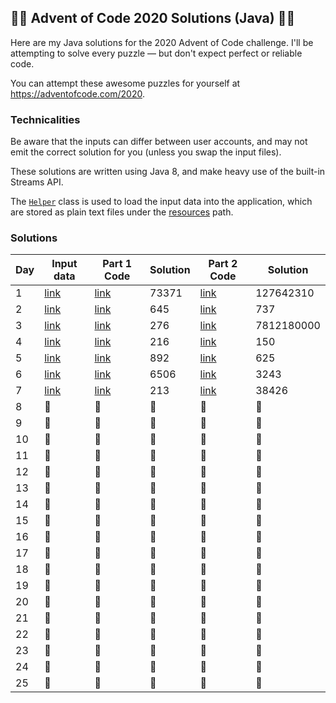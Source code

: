## 🎄🎄 Advent of Code 2020 Solutions (Java) 🎄🎄
Here are my Java solutions for the 2020 Advent of Code challenge. I'll be attempting to solve every puzzle — but
 don't expect perfect or reliable code.

You can attempt these awesome puzzles for yourself at https://adventofcode.com/2020.

### Technicalities
Be aware that the inputs can differ between user accounts, and may not emit the correct solution for you (unless you
 swap the input files).

These solutions are written using Java 8, and make heavy use of the built-in Streams API.

The [`Helper`](src/main/java/uk/oczadly/karl/aoc20/Helper.java) class is used to load the input data into the
 application, which are stored as plain text files under the [resources](src/main/resources/inputs) path.
 

### Solutions
Day | Input data | Part 1 Code | Solution | Part 2 Code | Solution
--- | --- | --- | --- | --- | ---
1 | [link](src/main/resources/inputs/day1.txt) | [link](src/main/java/uk/oczadly/karl/aoc20/day1/Day1Part1.java) | 73371 | [link](src/main/java/uk/oczadly/karl/aoc20/day1/Day1Part2.java) | 127642310
2 | [link](src/main/resources/inputs/day2.txt) | [link](src/main/java/uk/oczadly/karl/aoc20/day2/Day2Part1.java) | 645 | [link](src/main/java/uk/oczadly/karl/aoc20/day2/Day2Part2.java) | 737
3 | [link](src/main/resources/inputs/day3.txt) | [link](src/main/java/uk/oczadly/karl/aoc20/day3/Day3Part1.java) | 276 | [link](src/main/java/uk/oczadly/karl/aoc20/day3/Day3Part2.java) | 7812180000
4 | [link](src/main/resources/inputs/day4.txt) | [link](src/main/java/uk/oczadly/karl/aoc20/day4/Day4Part1.java) | 216 | [link](src/main/java/uk/oczadly/karl/aoc20/day4/Day4Part2.java) | 150
5 | [link](src/main/resources/inputs/day5.txt) | [link](src/main/java/uk/oczadly/karl/aoc20/day5/Day5Part1.java) | 892 | [link](src/main/java/uk/oczadly/karl/aoc20/day5/Day5Part2.java) | 625
6 | [link](src/main/resources/inputs/day6.txt) | [link](src/main/java/uk/oczadly/karl/aoc20/day6/Day6Part1.java) | 6506 | [link](src/main/java/uk/oczadly/karl/aoc20/day6/Day6Part2.java) | 3243
7 | [link](src/main/resources/inputs/day7.txt) | [link](src/main/java/uk/oczadly/karl/aoc20/day7/Day7Part1.java) | 213 | [link](src/main/java/uk/oczadly/karl/aoc20/day7/Day7Part2.java) | 38426
8 | 🚧 | 🚧 | 🚧 | 🚧 | 🚧
9 | 🚧 | 🚧 | 🚧 | 🚧 | 🚧
10 | 🚧 | 🚧 | 🚧 | 🚧 | 🚧
11 | 🚧 | 🚧 | 🚧 | 🚧 | 🚧
12 | 🚧 | 🚧 | 🚧 | 🚧 | 🚧
13 | 🚧 | 🚧 | 🚧 | 🚧 | 🚧
14 | 🚧 | 🚧 | 🚧 | 🚧 | 🚧
15 | 🚧 | 🚧 | 🚧 | 🚧 | 🚧
16 | 🚧 | 🚧 | 🚧 | 🚧 | 🚧
17 | 🚧 | 🚧 | 🚧 | 🚧 | 🚧
18 | 🚧 | 🚧 | 🚧 | 🚧 | 🚧
19 | 🚧 | 🚧 | 🚧 | 🚧 | 🚧
20 | 🚧 | 🚧 | 🚧 | 🚧 | 🚧
21 | 🚧 | 🚧 | 🚧 | 🚧 | 🚧
22 | 🚧 | 🚧 | 🚧 | 🚧 | 🚧
23 | 🚧 | 🚧 | 🚧 | 🚧 | 🚧
24 | 🚧 | 🚧 | 🚧 | 🚧 | 🚧
25 | 🚧 | 🚧 | 🚧 | 🚧 | 🚧